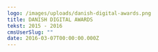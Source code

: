 ```yaml
---
logo: /images/uploads/danish-digital-awards.png
title: DANISH DIGITAL AWARDS
tekst: 2015 - 2016
cmsUserSlug: ""
date: 2016-03-07T00:00:00.000Z
---
```


